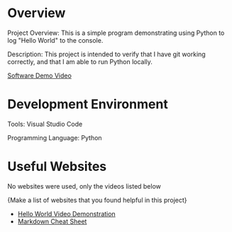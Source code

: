 # Overview

Project Overview: This is a simple program demonstrating using Python to log "Hello World" to the console.

Description: This project is intended to verify that I have git working correctly, and that I am able to run Python locally.

[Software Demo Video](https://youtu.be/5y53ren-fwA)

# Development Environment

Tools: Visual Studio Code

Programming Language: Python

# Useful Websites

No websites were used, only the videos listed below

{Make a list of websites that you found helpful in this project}
* [Hello World Video Demonstration](https://video.byui.edu/media/t/1_zyyx43ke)
* [Markdown Cheat Sheet](https://www.markdownguide.org/cheat-sheet/)
